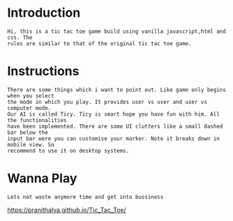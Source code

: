 # Introduction

    Hi, this is a tic tac toe game build using vanilla javascript,html and css. The
    rules are similar to that of the original tic tac toe game.

# Instructions

    There are some things which i want to point out. Like game only begins when you select
    the mode in which you play. It provides user vs user and user vs computer mode.
    Our AI is called Ticy. Ticy is smart hope you have fun with him. All the functionalities
    have been implemented. There are some UI clutters like a small dashed bar below the
    input bar were you can customise your marker. Note it breaks down in mobile view. So
    recommend to use it on desktop systems.

# Wanna Play

    Lets not waste anymore time and get into bussiness

<a>https://pranithalva.github.io/Tic_Tac_Toe/</a>
